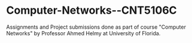 # Computer-Networks--CNT5106C
Assignments and Project submissions done as part of course "Computer Networks" by Professor Ahmed Helmy at University of Florida.
